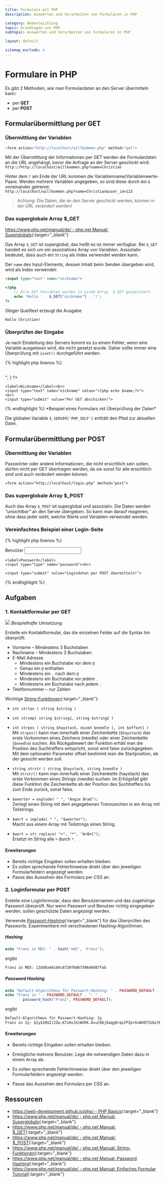 ```yaml
---
title: Formulare mit PHP
description: Auswerten und Verarbeiten von Formularen in PHP

category: Webentwicklung
topic: Grundlagen von PHP
subtopic: Auswerten und Verarbeiten von Formularen in PHP

layout: default

sitemap_exclude: n
---
```


# Formulare in PHP
Es gibt 2 Methoden, wie man Formulardaten an den Server übermitteln kann:
* per **GET**
* per **POST**


## Formularübermittlung per GET
### Übermittlung der Variablen
```php
<form action="http://localhost/willkommen.php" method="get">
```
Mit der Übermittlung der Informationen per *GET* werden die Formulardaten an die URL angehängt, bevor die Anfrage an der Server geschickt wird:<br>
`http://http://localhost/willkommen.php?name=Christian`

Hinter dem `?` am Ende der URL kommen die Variablenname/Variablenwerte-Paare. Werden mehrere Variablen angegeben, so sind diese durch ein `&` voneinander getrennt:<br>
`http://localhost/willkommen.php?name=Christian&user_id=123`

> Achtung: Die Daten, die an den Server geschickt werden, können in der URL verändert werden!


### Das superglobale Array $_GET
[https://www.php.net/manual/de/ - php.net Manual: Superglobals](https://www.php.net/manual/de/language.variables.superglobals.php){:target="_blank"}

Das Array `$_GET` ist superglobal, das heißt es ist immer verfügbar. Bei `$_GET` handelt es sich um ein assoziatives Array von Variablen. Assoziativ bedeutet, dass auch ein `String` als Index verwendet werden kann. 

Der `name` des Input-Elements, dessen Inhalt beim Senden übergeben wird, wird als Index verwendet:
```html
<input type="text" name="nickname">
```
```php
<?php
    // Alle GET Variablen werden in einem Array  $_GET gespeichert
    echo 'Hallo ' . $_GET["nickname"] . '!';
?>
```
Obiger Quelltext erzeugt die Ausgabe
```
Hallo Christian!
```


### Überprüfen der Eingabe

Je nach Einstellung des Servers kommt es zu einem Fehler, wenn eine Variable ausgelesen wird, die nicht gesetzt wurde. Daher sollte immer eine Überprüfung mit `isset()` durchgeführt werden.

{% highlight php linenos %}
<?php 
    // Überprüfen, ob es das Element im Array gibt
    if ( isset ($_GET[ "nickname" ]) ) {
        $name = $_GET[ "nickname" ]; 
    } else {
        // Fehlerbehandlung
        // ...
    }
    
    if ( $name ) {
        echo "Hallo $name!<br><br>";
    }		
?>
<form action="<?php echo $_SERVER['PHP_SELF']; ?>" method="get">

    <label>Nickname</label><br>
    <input type="text" name="nickname" value="<?php echo $name;?>">
    <br>
    <input type="submit" value="Per GET abschicken!">
    
</form>
{% endhighlight %}
*Beispiel eines Formulars mit Überprüfung der Daten*

Die globalen Variable `$_SERVER['PHP_SELF']` enthält den Pfad zur aktuellen Datei.

## Formularübermittlung per POST
### Übermittlung der Variablen
Passwörter oder andere Informationen, die nicht ersichtlich sein sollen, dürfen nicht per GET übertragen werden, da sie sonst für alle ersichtlich sind und auch verändert werden können.

`<form action="http://localhost/login.php" method="post">`

### Das superglobale Array $_POST

Auch das Array `$_POST` ist superglobal und assoziativ. Die Daten werden *"unsichtbar"* an den Server übergeben. So kann man darauf reagieren, ohne dass jeder sieht, welche Werte und Variablen verwendet werden.

### Vereinfachtes Beispiel einer Login-Seite

{% highlight php linenos %}
<?php
    // Passwörte kommen üblicherweise aus der Datenbank 
    // und sind verschlüsselt
    $hiddenUser = "admin";
    $hiddenPassword = "12345678";

    // Benutzer und Password aus dem Array auslesen
    $password = $_POST["password"];
    $user = $_POST["user"];

    // Passwort und Benutzer überprüfen
    if (( strcmp ($user, $hiddenUser) == 0) && 
        ( strcmp ($password, $hiddenPassword) == 0 )) {
        // Login erfolgreich
        // ...
        
    } else {
        // Login-Formular anzeigen
?>
<form action="<?php echo $_SERVER['PHP_SELF'];?>" method="post">
    <label>Benutzer</label>
    <input type="text" name="user"><br>

    <label>Password</label>
    <input type="type" name="password"><br>
    
    <input type="submit" value="Logindaten per POST übermitteln!">
</form>
<?php
    }
?>
{% endhighlight %}

## Aufgaben

### 1. Kontaktformular per GET

![](img/php_contact_form.png)
*Beispielhafte Umsetzung*

Erstelle ein Kontaktformular, das die einzelnen Felder auf die Syntax hin überprüft:

* Vorname – Mindestens 3 Buchstaben
* Nachname – Mindestens 3 Buchstaben
* E-Mail Adresse
  - Mindestens ein Buchstabe vor dem `@`
  - Genau ein `@` enthalten
  - Mindestens ein `.` nach dem `@`
  - Mindestens ein Buchstabe vor jedem `.`
  - Mindestens ein Buchstabe nach jedem `.`
* Telefonnummer – nur Zahlen

Wichtige [String-Funktionen](https://www.php.net/manual/de/ref.strings.php){:target="_blank"}:
* `int strlen ( string $string )`

* `int strcmp( string $string1, string $string2 )`

* `int strpos ( string $haystack, mixed $needle [, int $offset] )`<br>Mit `strpos()` kann man innerhalb einer Zeichenkette (`$haystack`) das erste Vorkommen eines Zeichens (needle) oder einer Zeichenkette (`$needle`) suchen. Als Rückgabewert der Funktion erhält man die Position des Suchtreffers entspricht, sonst wird false zurückgegeben. Mit dem optionalen Parameter offset bestimmt man die Startposition, ab der gesucht werden soll.

* `string strstr ( string $haystack, string $needle )`<br>
Mit `strstr()` kann man innerhalb einer Zeichenkette (haystack) das erste Vorkommen eines Strings (needle) suchen. Im Erfolgsfall gibt diese Funktion die Zeichenkette ab der Position des Suchtreffers bis zum Ende zurück, sonst false.

* `$woerter = explode( " ", "Angie Brad");`<br>Zerlegt einen String mit dem angegebenen Trennzeichen in ein Array mit Teilstrings.

* `$wort = implode( " ", "$woerter");`<br>Macht aus einem Array mit Teilstrings einen String.

* `$wort = str_replace( "+", "*", "A+B+C");`<br>Ersetzt im String alle `+` durch `*`.

#### Erweiterungen

* Bereits richtige Eingaben sollen erhalten bleiben.
* Es sollen sprechende Fehlerhinweise direkt über den jeweiligen Formularfeldern angezeigt werden.
* Passe das Aussehen des Formulars per *CSS* an.


### 2. Loginformular per POST

Erstelle eine Loginformular, dass den Benutzernamen und das zugehörige Passwort überprüft. Nur wenn Passwort und Benutzer richtig eingegeben werden, sollen geschützte Daten angezeigt werden.

Verwende [*Passwort-Hashing*](https://www.php.net/manual/de/book.password.php){:target="_blank"} für das Überprüfen des Passworts. Experimentiere mit verschiedenen Hashing-Algorithmen.

##### Hashing
```php
echo "Franz in MD5: " . hash('md5', 'Franz');
```
ergibt
```html
Franz in MD5: 13dd8a4dcb6c8720f0d67396d4d87fab
```


##### Password Hashing
```php
echo "Default-Algorithmus für Passwort-Hashing: " . PASSWORD_DEFAULT . "<br>";
echo "Franz in " . PASSWORD_DEFAULT . ": " . 
        password_hash("Franz", PASSWORD_DEFAULT);
```
ergibt
```html
Default-Algorithmus für Passwort-Hashing: 2y
Franz in 2y: $2y$10$I/2Zw.K7iHxJXzW2MX.AvuC06j6aqg8rqLFPZprGvWd97IUGzYBAW
```

#### Erweiterungen
* Bereits richtige Eingaben sollen erhalten bleiben.

* Ermögliche mehrere Benutzer. Lege die notwendigen Daten dazu in einem Array ab.
* Es sollen sprechende Fehlerhinweise direkt über den jeweiligen Formularfeldern angezeigt werden.
* Passe das Aussehen des Formulars per *CSS* an.


## Ressourcen
* [https://web-development.github.io/php/ - PHP Basics](https://web-development.github.io/php/){:target="_blank"}
* [https://www.php.net/manual/de/ - php.net Manual: Superglobals](https://www.php.net/manual/de/language.variables.superglobals.php){:target="_blank"}
* [https://www.php.net/manual/de/ - php.net Manual: $_GET](https://www.php.net/manual/de/reserved.variables.get.php){:target="_blank"}
* [https://www.php.net/manual/de/ - php.net Manual: $_POST](https://www.php.net/manual/de/reserved.variables.post.php){:target="_blank"}
* [https://www.php.net/manual/de/ - php.net Manual: String-Funktionen](https://www.php.net/manual/de/ref.strings.php){:target="_blank"}
* [https://www.php.net/manual/de/ - php.net Manual: Password Hashing](https://www.php.net/manual/de/book.password.php){:target="_blank"}
* [https://www.php.net/manual/de/ - php.net Manual: Einfaches Formular Tutorial](https://www.php.net/manual/de/tutorial.forms.php){:target="_blank"}
